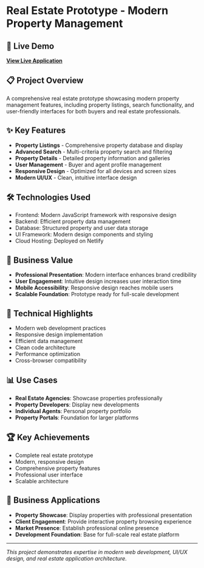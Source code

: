 # Real Estate Prototype - Modern Property Management

## 🚀 Live Demo
**[View Live Application](https://real-estate-prototype.netlify.app/)**

## 📋 Project Overview
A comprehensive real estate prototype showcasing modern property management features, including property listings, search functionality, and user-friendly interfaces for both buyers and real estate professionals.

## ✨ Key Features
- **Property Listings** - Comprehensive property database and display
- **Advanced Search** - Multi-criteria property search and filtering
- **Property Details** - Detailed property information and galleries
- **User Management** - Buyer and agent profile management
- **Responsive Design** - Optimized for all devices and screen sizes
- **Modern UI/UX** - Clean, intuitive interface design

## 🛠️ Technologies Used
- Frontend: Modern JavaScript framework with responsive design
- Backend: Efficient property data management
- Database: Structured property and user data storage
- UI Framework: Modern design components and styling
- Cloud Hosting: Deployed on Netlify

## 🎯 Business Value
- **Professional Presentation**: Modern interface enhances brand credibility
- **User Engagement**: Intuitive design increases user interaction time
- **Mobile Accessibility**: Responsive design reaches mobile users
- **Scalable Foundation**: Prototype ready for full-scale development

## 🔧 Technical Highlights
- Modern web development practices
- Responsive design implementation
- Efficient data management
- Clean code architecture
- Performance optimization
- Cross-browser compatibility

## 📊 Use Cases
- **Real Estate Agencies**: Showcase properties professionally
- **Property Developers**: Display new developments
- **Individual Agents**: Personal property portfolio
- **Property Portals**: Foundation for larger platforms

## 🏆 Key Achievements
- Complete real estate prototype
- Modern, responsive design
- Comprehensive property features
- Professional user interface
- Scalable architecture

## 💼 Business Applications
- **Property Showcase**: Display properties with professional presentation
- **Client Engagement**: Provide interactive property browsing experience
- **Market Presence**: Establish professional online presence
- **Development Foundation**: Base for full-scale real estate platform

---
*This project demonstrates expertise in modern web development, UI/UX design, and real estate application architecture.*